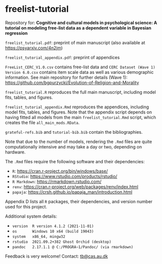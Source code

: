 # freelist-tutorial

Repository for: 
**Cognitive and cultural models in psychological science: A tutorial on modeling free-list data as a dependent variable in Bayesian regression**

`freelist_tutorial.pdf`: preprint of main manuscript (also available at https://psyarxiv.com/4n2jm)

`freelist_tutorial_appendix.pdf`: preprint of appendices

`FreeList_CERC_V1.0.csv` contains free-list data and `CERC Dataset (Wave 1) Version 6.0.csv`
contains item scale data as well as various demographic information. See main repository for further
details (Wave 1): https://github.com/bgpurzycki/Evolution-of-Religion-and-Morality

`freelist_tutorial.R` reproduces the full main manuscript, including model fits, tables, and figures.

`freelist_tutorial_appendix.Rmd` reproduces the appendices, including model fits, tables, and figures.
Note that the appendix script depends on having fitted all models from the 
main `freelist_tutorial.Rmd` script, which creates the file `all_main_mods.RData`.

`grateful-refs.bib` and `tutorial-bib.bib` contain the bibliographies.

Note that due to the number of models, rendering the `.Rmd` files are quite computationally 
intensive and may take a day or two, depending on hardware.

The `.Rmd` files require the following software and their dependencies:
 - `R`: https://cran.r-project.org/bin/windows/base/
 - `RStudio`: https://www.rstudio.com/products/rstudio/
 - `R Markdown`: https://rmarkdown.rstudio.com/
 - `renv`: https://cran.r-project.org/web/packages/renv/index.html
 - `papaja`: https://crsh.github.io/papaja_man/introduction.html

Appendix D lists all `R` packages, their dependencies, and version number used for this project.

Additional system details:
 - `version  R version 4.1.2 (2021-11-01)`
 - `os       Windows 10 x64 (build 19043)`
 - `system   x86_64, mingw32`
 - `rstudio  2021.09.2+382 Ghost Orchid (desktop)`
 - `pandoc   2.17.1.1 @ C:/PROGRA~1/Pandoc/ (via rmarkdown)`

Feedback is very welcome! Contact: tb@cas.au.dk
